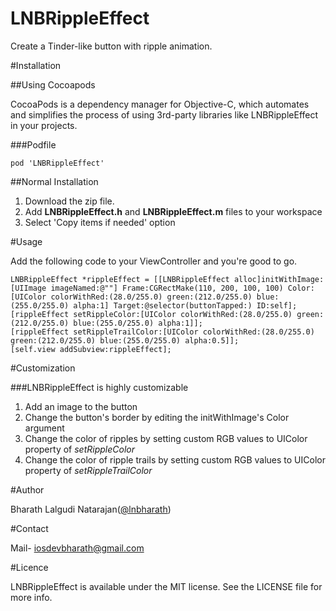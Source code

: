 LNBRippleEffect
===============

Create a Tinder-like button with ripple animation.

#Installation

##Using Cocoapods

CocoaPods is a dependency manager for Objective-C, which automates and simplifies the process of using 3rd-party libraries like LNBRippleEffect in your projects. 

###Podfile

~~~~~~~~
pod 'LNBRippleEffect'
~~~~~~~~

##Normal Installation

1. Download the zip file. 
2. Add **LNBRippleEffect.h** and **LNBRippleEffect.m** files to your workspace
3. Select 'Copy items if needed' option

#Usage 

Add the following code to your ViewController and you're good to go.

~~~~~~~~
LNBRippleEffect *rippleEffect = [[LNBRippleEffect alloc]initWithImage:[UIImage imageNamed:@""] Frame:CGRectMake(110, 200, 100, 100) Color:[UIColor colorWithRed:(28.0/255.0) green:(212.0/255.0) blue:(255.0/255.0) alpha:1] Target:@selector(buttonTapped:) ID:self];
[rippleEffect setRippleColor:[UIColor colorWithRed:(28.0/255.0) green:(212.0/255.0) blue:(255.0/255.0) alpha:1]];
[rippleEffect setRippleTrailColor:[UIColor colorWithRed:(28.0/255.0) green:(212.0/255.0) blue:(255.0/255.0) alpha:0.5]];
[self.view addSubview:rippleEffect];
~~~~~~~~

#Customization 

###LNBRippleEffect is highly customizable

1. Add an image to the button 
2. Change the button's border by editing the initWithImage's Color argument 
3. Change the color of ripples by setting custom RGB values to UIColor property of *setRippleColor*
4. Change the color of ripple trails by setting custom RGB values to UIColor property of *setRippleTrailColor*

#Author

Bharath Lalgudi Natarajan([@lnbharath](http://twitter.com/lnbharath ""))

#Contact 

Mail- iosdevbharath@gmail.com

#Licence 

LNBRippleEffect is available under the MIT license. See the LICENSE file for more info.


